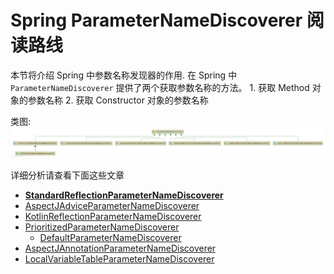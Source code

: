 # Spring ParameterNameDiscoverer 阅读路线
本节将介绍 Spring 中参数名称发现器的作用. 
 在 Spring 中 `ParameterNameDiscoverer` 提供了两个获取参数名称的方法。
    1. 获取 Method 对象的参数名称
    2. 获取 Constructor 对象的参数名称
    
    
类图: 
![ParameterNameDiscoverer.png](./images/ParameterNameDiscoverer.png)

详细分析请查看下面这些文章


- **[StandardReflectionParameterNameDiscoverer](/docs/core/ParameterNameDiscoverer/Spring-StandardReflectionParameterNameDiscoverer.md)**
- [AspectJAdviceParameterNameDiscoverer](/docs/core/ParameterNameDiscoverer/Spring-AspectJAdviceParameterNameDiscoverer-未完成.md)
- [KotlinReflectionParameterNameDiscoverer](/docs/core/ParameterNameDiscoverer/Spring-KotlinReflectionParameterNameDiscoverer.md)
- [PrioritizedParameterNameDiscoverer](/docs/core/ParameterNameDiscoverer/Spring-PrioritizedParameterNameDiscoverer.md)
    - [DefaultParameterNameDiscoverer](/docs/core/ParameterNameDiscoverer/Spring-DefaultParameterNameDiscoverer.md)
- [AspectJAnnotationParameterNameDiscoverer](/docs/core/ParameterNameDiscoverer/Spring-AspectJAnnotationParameterNameDiscoverer.md)
- [LocalVariableTableParameterNameDiscoverer](/docs/core/ParameterNameDiscoverer/Spring-LocalVariableTableParameterNameDiscoverer.md)